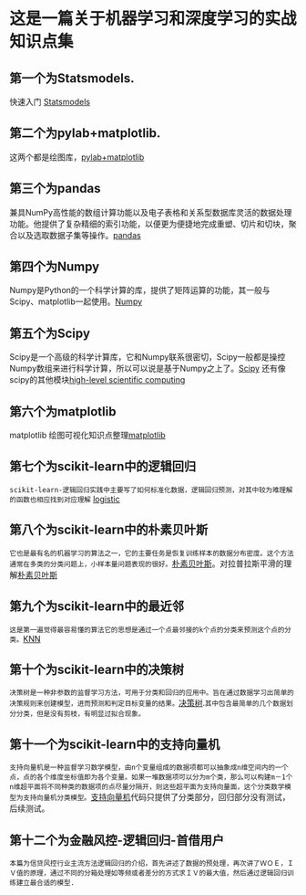 这是一篇关于机器学习和深度学习的实战知识点集
===
## 第一个为Statsmodels.
快速入门 [Statsmodels](http://blog.163.com/bioinfor_cnu/blog/static/1944622372015815103523278/)
## 第二个为pylab+matplotlib.
这两个都是绘图库，[pylab+matplotlib](http://www.cnblogs.com/webary/p/5813855.html)
## 第三个为pandas
兼具NumPy高性能的数组计算功能以及电子表格和关系型数据库灵活的数据处理功能。他提供了复杂精细的索引功能，以便更为便捷地完成重塑、切片和切块，聚合以及选取数据子集等操作。[pandas](http://python.jobbole.com/84416/)
## 第四个为Numpy
Numpy是Python的一个科学计算的库，提供了矩阵运算的功能，其一般与Scipy、matplotlib一起使用。[Numpy](http://www.jb51.net/article/49397.htm)
## 第五个为Scipy
Scipy是一个高级的科学计算库，它和Numpy联系很密切，Scipy一般都是操控Numpy数组来进行科学计算，所以可以说是基于Numpy之上了。[Scipy](http://blog.csdn.net/q583501947/article/details/76735870)
还有像scipy的其他模块[high-level scientific computing](http://www.scipy-lectures.org/intro/scipy.html)
## 第六个为matplotlib
matplotlib 绘图可视化知识点整理[matplotlib](http://python.jobbole.com/85106/)
## 第七个为scikit-learn中的逻辑回归
`scikit-learn-逻辑回归实践中主要写了如何标准化数据，逻辑回归预测，对其中较为难理解的函数也相应找到对应理解` [logistic](http://blog.csdn.net/pipisorry/article/details/52251305)
## 第八个为scikit-learn中的朴素贝叶斯
`它也是最有名的机器学习的算法之一，它的主要任务是恢复训练样本的数据分布密度。这个方法通常在多类的分类问题上，小样本量问题表现的很好。`[朴素贝叶斯](http://blog.csdn.net/pipisorry/article/details/52251305)。对拉普拉斯平滑的理解[朴素贝叶斯](https://yq.aliyun.com/articles/113512)
## 第九个为scikit-learn中的最近邻
`这是第一遍觉得最容易懂的算法它的思想是通过一个点最邻接的k个点的分类来预测这个点的分类。`[KNN](http://blog.itpub.net/29829936/viewspace-2149679/)
## 第十个为scikit-learn中的决策树
`决策树是一种非参数的监督学习方法，可用于分类和回归的应用中。旨在通过数据学习出简单的决策规则来创建模型，进而预测和判定目标变量的结果。`[决策树](https://www.jianshu.com/p/62c5a5c086be).`其中包含最简单的几个数据划分分类，但是没有剪枝，有明显过拟合现象。`
## 第十一个为scikit-learn中的支持向量机
`支持向量机是一种监督学习数学模型，由n个变量组成的数据项都可以抽象成n维空间内的一个点，点的各个维度坐标值即为各个变量。如果一堆数据项可以分为m个类，那么可以构建m－1个n维超平面将不同种类的数据项的点尽量分隔开，则这些超平面为支持向量面，这个分类数学模型为支持向量机分类模型。`[支持向量机](https://www.jianshu.com/p/84015743be01)代码只提供了分类部分，回归部分没有测试，后续测试。
## 第十二个为金融风控-逻辑回归-首借用户
`本篇为信贷风控行业主流方法逻辑回归的介绍，首先讲述了数据的预处理，再次讲了ＷＯＥ，ＩＶ值的原理，通过不同的分箱处理如等频或者差分的方式求ＩＶ的最大值，然后通过逻辑回归训练建立最合适的模型.`

